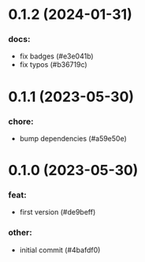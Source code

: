 # 0.1.2 (2024-01-31)

### docs:

- fix badges (#e3e041b)
- fix typos (#b36719c)

# 0.1.1 (2023-05-30)

### chore:

- bump dependencies (#a59e50e)

# 0.1.0 (2023-05-30)

### feat:

- first version (#de9beff)

### other:

- initial commit (#4bafdf0)

